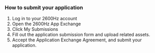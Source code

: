 ### How to submit your application
1. Log in to your 2600Hz account
2. Open the 2600Hz App Exchange
3. Click My Submissions
4. Fill out the application submission form and upload related assets. 
5. Accept the Application Exchange Agreement, and submit your application.

